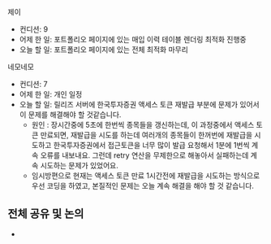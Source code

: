 
제이
- 컨디션: 9
- 어제 한 일: 포트폴리오 페이지에 있는 매입 이력 테이블 렌더링 최적화 진행중
- 오늘 할 일: 포트폴리오 페이지에 있는 전체 최적화 마무리

네모네모
- 컨디션: 7
- 어제 한 일: 개인 일정 
- 오늘 할 일: 릴리즈 서버에 한국투자증권 액세스 토큰 재발급 부분에 문제가 있어서 이 문제를 해결해야 할 것같습니다.
	- 원인 : 장시간중에 5초에 한번씩 종목들을 갱신하는데, 이 과정중에서 액세스 토큰 만료되면, 재발급을 시도를 하는데 여러개의 종목들이 한꺼번에 재발급을 시도하고 한국투자증권에서 접근토큰을 너무 많이 발급 요청해서 1분에 1번씩 계속 오류를 내보내요. 그런데 retry 연산을 무제한으로 해놓아서 실패하는데 계속 시도하는 문제가 있었어요.
	- 임시방편으로 현재는 액세스 토큰 만료 1시간전에 재발급을 시도하는 방식으로 우선 코딩을 하였고, 본질적인 문제는 오늘 계속 해결을 해야 할 것 같습니다.
	
## 전체 공유 및 논의
- 
